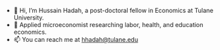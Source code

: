 - 👋 Hi, I’m Hussain Hadah, a post-doctoral fellow in Economics at Tulane University.
- 👀 Applied microeconomist researching labor, health, and education economics.
- 📫 You can reach me at hhadah@tulane.edu

<!---
hhadah/hhadah is a ✨ special ✨ repository because its `README.md` (this file) appears on your GitHub profile.
You can click the Preview link to take a look at your changes.
--->
